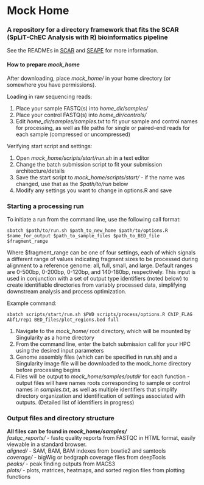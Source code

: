 # Mock Home
### A repository for a directory framework that fits the SCAR (SpLiT-ChEC Analysis with R) bioinformatics pipeline
See the READMEs in [SCAR](https://github.com/Bankso/SCAR) and [SEAPE](https://github.com/Bankso/SEAPE) for more information.

#### How to prepare *mock_home*
After downloading, place *mock_home/* in your home directory (or somewhere you have permissions).

Loading in raw sequencing reads:  
1) Place your sample FASTQ(s) into *home_dir/samples/*  
2) Place your control FASTQ(s) into *home_dir/controls/*   
3) Edit *home_dir/samples/samples.txt* to fit your sample and control names for processing, as well as file paths for single or paired-end reads for each sample (compressed or uncompressed)

Verifying start script and settings:
1) Open *mock_home/scripts/start/run.sh* in a text editor  
2) Change the batch submission script to fit your submission architecture/details  
3) Save the start script to *mock_home/scripts/start/* - if the name was changed, use that as the *$path/to/run* below
4) Modify any settings you want to change in options.R and save
  
### Starting a processing run
To initiate a run from the command line, use the following call format:
```
sbatch $path/to/run.sh $path_to_new_home $path/to/options.R $name_for_output $path_to_sample_files $path_to_BED_file $fragment_range
```
Where $fragment_range can be one of four settings, each of which signals a different range of values indicating fragment sizes to be processed during alignment to a reference genome: all, full, small, and large. Default ranges are 0-500bp, 0-200bp, 0-120bp, and 140-180bp, respectively. This input is used in conjunction with a set of output type identifiers (noted below) to create identifiable directories from variably processed data, simplifying downstream analysis and process optimization.

Example command:
```
sbatch scripts/start/run.sh $PWD scripts/process/options.R ChIP_FLAG Abf1/rep1 BED_files/plot_regions.bed full
```
1) Navigate to the *mock_home/* root directory, which will be mounted by Singularity as a home directory 
2) From the command line, enter the batch submission call for your HPC using the desired input parameters
3) Genome assembly files (which can be specified in run.sh) and a Singularity image file will be downloaded to the mock_home directory before processing begins
4) Files will be output to *mock_home/samples/outdir* for each function - output files will have names roots corresponding to sample or control names in *samples.txt*, as well as multiple identifiers that simplify directory organization and identification of settings associated with outputs. (Detailed list of identifiers in progress)

### Output files and directory structure

**All files can be found in *mock_home/samples/***  
*fastqc_reports/* - fastq quality reports from FASTQC in HTML format, easily viewable in a standard browser.  
*aligned/* - SAM, BAM, BAM indexes from bowtie2 and samtools  
*coverage/* - bigWig or bedgraph coverage files from deepTools   
*peaks/* - peak finding outputs from MACS3  
*plots/* - plots, matrices, heatmaps, and sorted region files from plotting functions  
